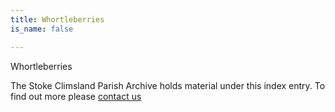 ```yaml
---
title: Whortleberries
is_name: false

---
```


Whortleberries


The Stoke Climsland Parish Archive holds material under this index entry. To find out more please [contact us](/contact/)
